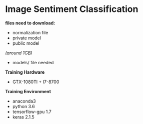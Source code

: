 # Image Sentiment Classification

**files need to download:**
* normalization file
* private model
* public model

*(around 1GB)*

- models/ file needed

**Training Hardware**

* GTX-1080TI + I7-8700

**Training Environment**

* anaconda3 
* python 3.6 
* tensorflow-gpu 1.7 
* keras 2.1.5




